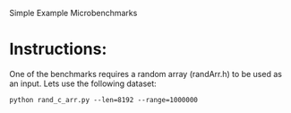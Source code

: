 Simple Example Microbenchmarks

# Instructions:

One of the benchmarks requires a random array (randArr.h) to be used as an input.  Lets use the following dataset:

```
python rand_c_arr.py --len=8192 --range=1000000
```

